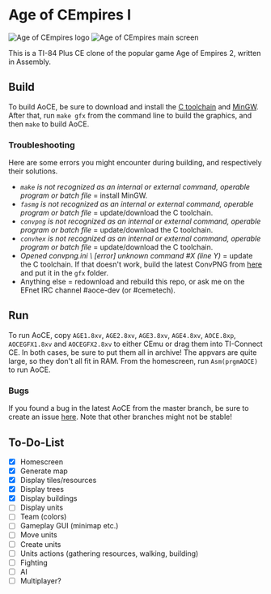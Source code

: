 # Age of CEmpires I
![Age of CEmpires logo](https://i.imgur.com/655vywO.png)
![Age of CEmpires main screen](https://i.imgur.com/1Pe3326.png)

This is a TI-84 Plus CE clone of the popular game Age of Empires 2, written in Assembly.

## Build
To build AoCE, be sure to download and install the [C toolchain](https://github.com/ce-programming/toolchain/releases/latest) and [MinGW](http://www.mingw.org/). After that, run `make gfx` from the command line to build the graphics, and then `make` to build AoCE.

### Troubleshooting
Here are some errors you might encounter during building, and respectively their solutions.
* *`make` is not recognized as an internal or external command, operable program or batch file* = install MinGW.
* *`fasmg` is not recognized as an internal or external command, operable program or batch file* = update/download the C toolchain.
* *`convpng` is not recognized as an internal or external command, operable program or batch file* = update/download the C toolchain.
* *`convhex` is not recognized as an internal or external command, operable program or batch file* = update/download the C toolchain.
* *Opened convpng.ini \ [error] unknown command #X (line Y)* = update the C toolchain. If that doesn't work, build the latest ConvPNG from [here](https://github.com/mateoconlechuga/convpng) and put it in the `gfx` folder.
* Anything else = redownload and rebuild this repo, or ask me on the EFnet IRC channel #aoce-dev (or #cemetech).

## Run
To run AoCE, copy `AGE1.8xv`, `AGE2.8xv`, `AGE3.8xv`, `AGE4.8xv`, `AOCE.8xp`, `AOCEGFX1.8xv` and `AOCEGFX2.8xv` to either CEmu or drag them into TI-Connect CE. In both cases, be sure to put them all in archive! The appvars are quite large, so they don't all fit in RAM. From the homescreen, run `Asm(prgmAOCE)` to run AoCE.

### Bugs
If you found a bug in the latest AoCE from the master branch, be sure to create an issue [here](https://github.com/PeterTillema/Age-Of-CEmpires-I/issues). Note that other branches might not be stable!

## To-Do-List
- [x] Homescreen
- [x] Generate map
- [x] Display tiles/resources
- [x] Display trees
- [x] Display buildings
- [ ] Display units
- [ ] Team (colors)
- [ ] Gameplay GUI (minimap etc.)
- [ ] Move units
- [ ] Create units
- [ ] Units actions (gathering resources, walking, building)
- [ ] Fighting
- [ ] AI
- [ ] Multiplayer?
